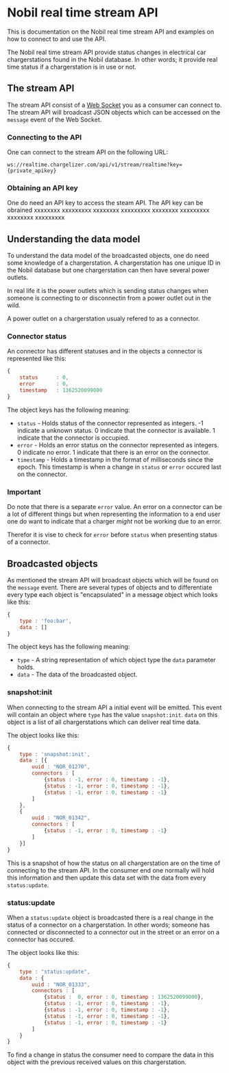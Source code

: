 # Nobil real time stream API

This is documentation on the Nobil real time stream API and examples on how to connect to and use the API.

The Nobil real time stream API provide status changes in electrical car chargerstations found in the Nobil database. In other words; it provide real time status if a chargerstation is in use or not.



## The stream API

The stream API consist of a [Web Socket](http://www.w3.org/TR/websockets/) you as a consumer can connect to. The stream API will broadcast JSON objects which can be accessed on the `message` event of the Web Socket.


### Connecting to the API

One can connect to the stream API on the following URL:

```
ws://realtime.chargelizer.com/api/v1/stream/realtime?key={private_apikey}
```


### Obtaining an API key

One do need an API key to access the steam API. The API key can be obrained xxxxxxxx xxxxxxxxx xxxxxxxx xxxxxxxxx xxxxxxxx xxxxxxxxx xxxxxxxx xxxxxxxxx


## Understanding the data model

To understand the data model of the broadcasted objects, one do need some knowledge of a chargerstation. A chargerstation has one unique ID in the Nobil database but one chargerstation can then have several power outlets.

In real life it is the power outlets which is sending status changes when someone is connecting to or disconnectin from a power outlet out in the wild.

A power outlet on a chargerstation usualy refered to as a connector.


### Connector status

An connector has different statuses and in the objects a connector is represented like this:

```javascript
{
    status      : 0,
    error       : 0,
    timestamp   : 1362520099000
}
```

The object keys has the following meaning:

 - `status` - Holds status of the connector represented as integers. -1 indicate a unknown status. 0 indicate that the connector is available. 1 indicate that the connector is occupied.
 - `error` - Holds an error status on the connector represented as integers. 0 indicate no error. 1 indicate that there is an error on the connector.
 - `timestamp` - Holds a timestamp in the format of milliseconds since the epoch. This timestamp is when a change in `status` or `error` occured last on the connector.


### Important

Do note that there is a separate `error` value. An error on a connector can be a lot of different things but when representing the information to a end user one do want to indicate that a charger _might_ not be working due to an error. 

Therefor it is vise to check for `error` before `status` when presenting status of a connector.



## Broadcasted objects

As mentioned the stream API will broadcast objects which will be found on the `message` event. There are several types of objects and to differentiate every type each object is "encapsulated" in a message object which looks like this:

```javascript
{
    type : 'foo:bar',
    data : []
}
```

The object keys has the following meaning:

 - `type` - A string representation of which object type the `data` parameter holds.
 - `data` - The data of the broadcasted object.


### snapshot:init

When connecting to the stream API a initial event will be emitted. This event will contain an object where `type` has the value `snapshot:init`. `data` on this object is a list of all chargerstations which can deliver real time data.

The object looks like this:

```javascript
{
    type : 'snapshot:init',
    data : [{
        uuid : "NOR_01270",
        connectors : [
            {status : -1, error : 0, timestamp : -1},
            {status : -1, error : 0, timestamp : -1},
            {status : -1, error : 0, timestamp : -1}
        ]
    },
    {
        uuid : "NOR_01342",
        connectors : [
            {status : -1, error : 0, timestamp : -1}
        ]
    }]
}
``` 

This is a snapshot of how the status on all chargerstation are on the time of connecting to the stream API. In the consumer end one normally will hold this information and then update this data set with the data from every `status:update`.


### status:update

When a `status:update` object is broadcasted there is a real change in the status of a connector on a chargerstation. In other words; someone has connected or disconnected to a connector out in the street or an error on a connector has occured.

The object looks like this:

```javascript
{
    type : "status:update",
    data : {
        uuid : "NOR_01333",
        connectors : [
            {status :  0, error : 0, timestamp : 1362520099000},
            {status : -1, error : 0, timestamp : -1},
            {status : -1, error : 0, timestamp : -1},
            {status : -1, error : 0, timestamp : -1},
            {status : -1, error : 0, timestamp : -1}
        ]
    }
}
``` 

To find a change in status the consumer need to compare the data in this object with the previous received values on this chargerstation. 

